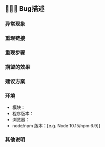 ## 🐞🐞🐞 Bug描述

### 异常现象

### 重现链接

### 重现步骤

### 期望的效果

### 建议方案

### 环境
- 模块：
- 程序版本： 
- 浏览器：
- node/npm 版本：[e.g. Node 10.15/npm 6.9]]

### 其他说明
